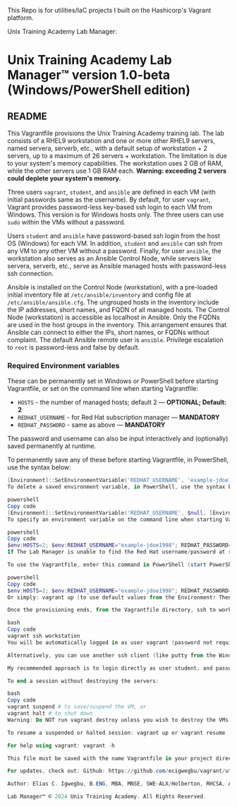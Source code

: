 This Repo is for utilities/IaC projects I built on the Hashicorp's Vagrant platform.

Unix Training Academy Lab Manager:

# Unix Training Academy Lab Manager™ version 1.0-beta (Windows/PowerShell edition)

## README

This Vagrantfile provisions the Unix Training Academy training lab. The lab consists of a RHEL9 workstation and one or more other RHEL9 servers, named servera, serverb, etc., with a default setup of workstation + 2 servers, up to a maximum of 26 servers + workstation. The limitation is due to your system's memory capabilities. The workstation uses 2 GB of RAM, while the other servers use 1 GB RAM each. **Warning: exceeding 2 servers could deplete your system's memory.**

Three users `vagrant`, `student`, and `ansible` are defined in each VM (with initial passwords same as the username). By default, for user `vagrant`, Vagrant provides password-less key-based ssh login to each VM from Windows. This version is for Windows hosts only. The three users can use `sudo` within the VMs without a password.

Users `student` and `ansible` have password-based ssh login from the host OS (Windows) for each VM. In addition, `student` and `ansible` can ssh from any VM to any other VM without a password. Finally, for user `ansible`, the workstation also serves as an Ansible Control Node, while servers like servera, serverb, etc., serve as Ansible managed hosts with password-less ssh connection.

Ansible is installed on the Control Node (workstation), with a pre-loaded initial inventory file at `/etc/ansible/inventory` and config file at `/etc/ansible/ansible.cfg`. The ungrouped hosts in the inventory include the IP addresses, short names, and FQDN of all managed hosts. The Control Node (workstation) is accessible as localhost in Ansible. Only the FQDNs are used in the host groups in the inventory. This arrangement ensures that Ansible can connect to either the IPs, short names, or FQDNs without complaint. The default Ansible remote user is `ansible`. Privilege escalation to `root` is password-less and false by default.

### Required Environment variables

These can be permanently set in Windows or PowerShell before starting Vagrantfile, or set on the command line when starting Vagrantfile:

- `HOSTS` - the number of managed hosts; default 2 — **OPTIONAL; Default: 2**
- `REDHAT_USERNAME` - for Red Hat subscription manager — **MANDATORY**
- `REDHAT_PASSWORD` - same as above — **MANDATORY**

The password and username can also be input interactively and (optionally) saved permanently at runtime.

To permanently save any of these before starting Vagrantfile, in PowerShell, use the syntax below:

```powershell
[Environment]::SetEnvironmentVariable('REDHAT_USERNAME', 'example-jdoe1998', [EnvironmentVariableTarget]::User)
To delete a saved environment variable, in PowerShell, use the syntax below:

powershell
Copy code
[Environment]::SetEnvironmentVariable('REDHAT_USERNAME', $null, [EnvironmentVariableTarget]::User)
To specify an environment variable on the command line when starting Vagrant, use the syntax below:

powershell
Copy code
$env:HOSTS=2; $env:REDHAT_USERNAME="example-jdoe1998"; REDHAT_PASSWORD="example-k45U_T6hi0Yt"; vagrant up
If The Lab Manager is unable to find the Red Hat username/password at runtime, the user will be prompted to specify them interactively, and can then optionally save them permanently to the OS.

To use the Vagrantfile, enter this command in PowerShell (start PowerShell as Administrator):

powershell
Copy code
$env:HOSTS=2; $env:REDHAT_USERNAME="example-jdoe1998"; REDHAT_PASSWORD="example-k45U_T6hi0Yt"; vagrant up
Or simply: vagrant up (to use default values from the Environment) Then wait until it finishes provisioning, unless otherwise prompted for username/password. If HOSTS is not specified (command line or Environment) then a default value of 2 (for servera and serverb) will be used. (This default can be changed within the Vagrantfile, see below.)

Once the provisioning ends, from the Vagrantfile directory, ssh to workstation (starting with workstation is the typical use case, but servera, serverb, etc., is also possible):

bash
Copy code
vagrant ssh workstation
You will be automatically logged in as user vagrant (password not required). Once logged in, you can su to user student or ansible and can freely ssh from one server to another as user student or ansible. It is recommended to use user student for all routine tasks.

Alternatively, you can use another ssh client (like putty from the Windows host) to login as user vagrant (key-based) or user student or ansible (password-based). The ssh private key for user vagrant is located within your Vagrant project directory at .vagrant\machines\<server-name>\virtualbox\private_key. (Note: Only user vagrant has key-based ssh login from the Windows, using a client like putty.)

My recommended approach is to login directly as user student, and password student, using putty. Users student and ansible have password-based login from Windows host using putty (for example), and can do ssh password-less key-based connections to any of the provisioned servers once logged into any server.

To end a session without destroying the servers:

bash
Copy code
vagrant suspend # to save/suspend the VM, or
vagrant halt # to shut down
Warning: Do NOT run vagrant destroy unless you wish to destroy the VMs (e.g., at the end of a project/course after backing up your data).

To resume a suspended or halted session: vagrant up or vagrant resume

For help using vagrant: vagrant -h

This file must be saved with the name Vagrantfile in your project directory in Windows. Then download and install Oracle VirtualBox and Vagrant for Windows from their respective websites before running this Vagrantfile. It is not necessary to download a RHEL9 image first. It will be automatically downloaded the first time this Vagrant file is run on your system.

For updates, check out: Github: https://github.com/ecigwegbu/vagrant/uta-lab-manager/Vagrantfile

Author: Elias C. Igwegbu, B.ENG, MBA, MNSE, SWE-ALX/Holberton, RHCSA, AWS-CCP

Lab Manager™ © 2024 Unix Training Academy. All Rights Reserved.

